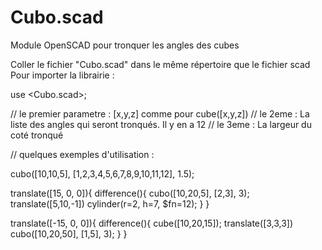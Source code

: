 # Cubo.scad
Module OpenSCAD pour tronquer les angles des cubes

Coller le fichier "Cubo.scad" dans le même répertoire que le fichier scad 
Pour importer la librairie :

use <Cubo.scad>;

// le premier parametre : [x,y,z] comme pour cube([x,y,z])
// le 2eme : La liste des angles qui seront tronqués. Il y en a 12
// le 3eme : La largeur du coté tronqué

// quelques exemples d'utilisation :

cubo([10,10,5], [1,2,3,4,5,6,7,8,9,10,11,12], 1.5);

translate([15, 0, 0]){
    difference(){
        cubo([10,20,5], [2,3], 3);
        translate([5,10,-1]) cylinder(r=2, h=7, $fn=12);
    }
}

translate([-15, 0, 0]){
    difference(){
        cube([10,20,15]);
        translate([3,3,3]) cubo([10,20,50], [1,5], 3);
    }
}




